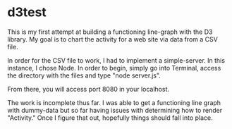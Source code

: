 # d3test

This is my first attempt at building a functioning line-graph with the D3 library. My goal is to chart the activity for a web site via data from a CSV file.

In order for the CSV file to work, I had to implement a simple-server. In this instance, I chose Node. In order to begin, simply go into Terminal, access the directory with the files and type "node server.js".

From there, you will access port 8080 in your localhost. 

The work is incomplete thus far. I was able to get a functioning line graph with dummy-data but so far having issues with determining how to render "Activity." Once I figure that out, hopefully things should fall into place.
